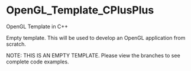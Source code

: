 OpenGL_Template_CPlusPlus
=========================

OpenGL Template in C++

Empty template. This will be used to develop an OpenGL application from scratch.

NOTE: THIS IS AN EMPTY TEMPLATE. Please view the branches to see complete code examples.
